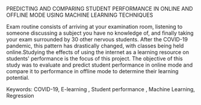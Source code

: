 PREDICTING AND COMPARING STUDENT PERFORMANCE IN ONLINE AND OFFLINE MODE USING MACHINE LEARNING TECHNIQUES

Exam routine consists of arriving at your examination room, listening to someone discussing a subject you have no knowledge of, and finally taking your exam surrounded by 30 other nervous students. After the COVID-19 pandemic, this pattern has drastically changed, with classes being held online.Studying the effects of using the internet as a learning resource on students' performance is the focus of this project. The objective of this study was to evaluate and predict student performance in online mode and compare it to performance in offline mode to determine their learning potential.

Keywords: COVID-19, E-learning , Student performance , Machine Learning, Regression

